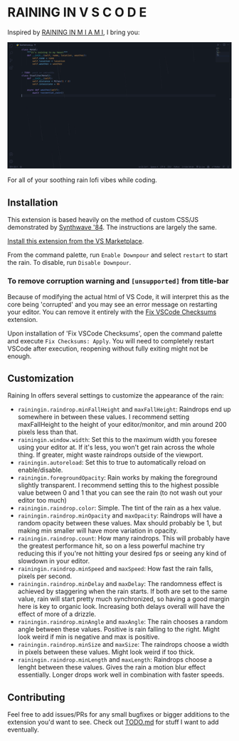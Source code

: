 # RAINING IN V S C O D E

Inspired by [RAINING IN M I A M I](https://www.youtube.com/watch?v=1N8zRJpfnMM), I bring you:

![RAINING IN V S C O D E demo code](resources/demo_2.gif)

For all of your soothing rain lofi vibes while coding.

## Installation

This extension is based heavily on the method of custom CSS/JS demonstrated by [Synthwave '84](https://github.com/robb0wen/synthwave-vscode). The instructions are largely the same.

[Install this extension from the VS Marketplace](https://marketplace.visualstudio.com/items?itemName=TorShepherd.raining-in).

From the command palette, run `Enable Downpour` and select `restart` to start the rain. To disable, run `Disable Downpour`.

### To remove corruption warning and `[unsupported]` from title-bar

Because of modifying the actual html of VS Code, it will interpret this as the core being 'corrupted' and you may see an error message on restarting your editor. You can remove it entirely with the [Fix VSCode Checksums](https://marketplace.visualstudio.com/items?itemName=lehni.vscode-fix-checksums) extension.

Upon installation of 'Fix VSCode Checksums', open the command palette and execute `Fix Checksums: Apply`. You will need to completely restart VSCode after execution, reopening without fully exiting might not be enough.

## Customization

Raining In offers several settings to customize the appearance of the rain:

- `rainingin.raindrop.minFallHeight` and `maxFallHeight`: Raindrops end up somewhere in between these values. I recommend setting maxFallHeight to the height of your editor/monitor, and min around 200 pixels less than that.
- `rainingin.window.width`: Set this to the maximum width you foresee using your editor at. If it's less, you won't get rain across the whole thing. If greater, might waste raindrops outside of the viewport.
- `rainingin.autoreload`: Set this to true to automatically reload on enable/disable.
- `rainingin.foregroundOpacity`: Rain works by making the foreground slightly transparent. I recommend setting this to the highest possible value between 0 and 1 that you can see the rain (to not wash out your editor too much)
- `rainingin.raindrop.color`: Simple. The tint of the rain as a hex value.
- `rainingin.raindrop.minOpacity` and `maxOpacity`: Raindrops will have a random opacity between these values. Max should probably be 1, but making min smaller will have more variation in opacity.
- `rainingin.raindrop.count`: How many raindrops. This will probably have the greatest performance hit, so on a less powerful machine try reducing this if you're not hitting your desired fps or seeing any kind of slowdown in your editor.
- `rainingin.raindrop.minSpeed` and `maxSpeed`: How fast the rain falls, pixels per second.
- `rainingin.raindrop.minDelay` and `maxDelay`: The randomness effect is achieved by staggering when the rain starts. If both are set to the same value, rain will start pretty much synchronized, so having a good margin here is key to organic look. Increasing both delays overall will have the effect of more of a drizzle.
- `rainingin.raindrop.minAngle` and `maxAngle`: The rain chooses a random angle between these values. Positive is rain falling to the right. Might look weird if min is negative and max is positive.
- `rainingin.raindrop.minSize` and `maxSize`: The raindrops choose a width in pixels between these values. Might look weird if too thick.
- `rainingin.raindrop.minLength` and `maxLength`: Raindrops choose a lenght between these values. Gives the rain a motion blur effect essentially. Longer drops work well in combination with faster speeds.

## Contributing

Feel free to add issues/PRs for any small bugfixes or bigger additions to the extension you'd want to see. Check out [TODO.md](TODO.md) for stuff I want to add eventually.

